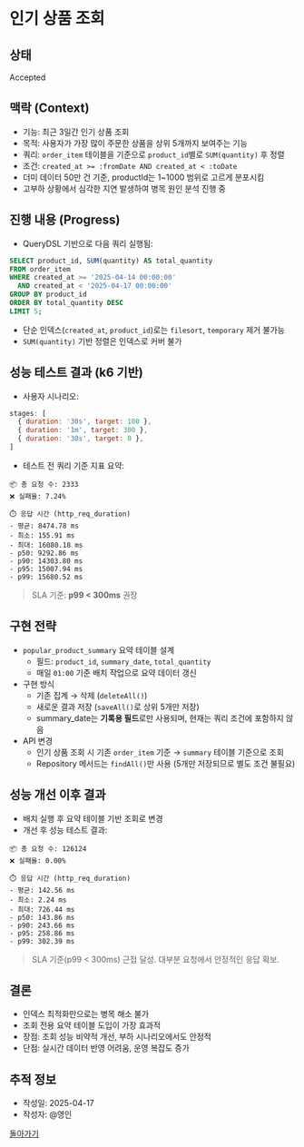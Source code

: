 # 인기 상품 조회

## 상태
Accepted

## 맥락 (Context)
- 기능: 최근 3일간 인기 상품 조회
- 목적: 사용자가 가장 많이 주문한 상품을 상위 5개까지 보여주는 기능
- 쿼리: `order_item` 테이블을 기준으로 `product_id`별로 `SUM(quantity)` 후 정렬
- 조건: `created_at >= :fromDate AND created_at < :toDate`
- 더미 데이터 50만 건 기준, productId는 1~1000 범위로 고르게 분포시킴
- 고부하 상황에서 심각한 지연 발생하여 병목 원인 분석 진행 중

## 진행 내용 (Progress)
- QueryDSL 기반으로 다음 쿼리 실행됨:

```sql
SELECT product_id, SUM(quantity) AS total_quantity  
FROM order_item  
WHERE created_at >= '2025-04-14 00:00:00'  
  AND created_at < '2025-04-17 00:00:00'  
GROUP BY product_id  
ORDER BY total_quantity DESC  
LIMIT 5;
```

- 단순 인덱스(`created_at`, `product_id`)로는 `filesort`, `temporary` 제거 불가능
- `SUM(quantity)` 기반 정렬은 인덱스로 커버 불가

## 성능 테스트 결과 (k6 기반)

- 사용자 시나리오:

```js
stages: [  
  { duration: '30s', target: 100 },  
  { duration: '1m', target: 300 },  
  { duration: '30s', target: 0 },    
]
```

- 테스트 전 쿼리 기준 지표 요약:

```text
📦 총 요청 수: 2333  
❌ 실패율: 7.24%

⏱️ 응답 시간 (http_req_duration)
- 평균: 8474.78 ms
- 최소: 155.91 ms
- 최대: 16080.18 ms
- p50: 9292.86 ms
- p90: 14303.80 ms
- p95: 15007.94 ms
- p99: 15680.52 ms
```

> SLA 기준: **p99 < 300ms** 권장

## 구현 전략
- `popular_product_summary` 요약 테이블 설계
  - 필드: `product_id`, `summary_date`, `total_quantity`
  - 매일 `01:00` 기준 배치 작업으로 요약 데이터 갱신
- 구현 방식
  - 기존 집계 → 삭제 (`deleteAll()`)
  - 새로운 결과 저장 (`saveAll()`로 상위 5개만 저장)
  - summary_date는 **기록용 필드**로만 사용되며, 현재는 쿼리 조건에 포함하지 않음
- API 변경
  - 인기 상품 조회 시 기존 `order_item` 기준 → `summary` 테이블 기준으로 조회
  - Repository 메서드는 `findAll()`만 사용 (5개만 저장되므로 별도 조건 불필요)

## 성능 개선 이후 결과

- 배치 실행 후 요약 테이블 기반 조회로 변경
- 개선 후 성능 테스트 결과:

```text
📦 총 요청 수: 126124
❌ 실패율: 0.00%

⏱️ 응답 시간 (http_req_duration)
- 평균: 142.56 ms
- 최소: 2.24 ms
- 최대: 726.44 ms
- p50: 143.86 ms
- p90: 243.66 ms
- p95: 258.86 ms
- p99: 302.39 ms
```

> SLA 기준(p99 < 300ms) 근접 달성. 대부분 요청에서 안정적인 응답 확보.

## 결론
- 인덱스 최적화만으로는 병목 해소 불가
- 조회 전용 요약 테이블 도입이 가장 효과적
- 장점: 조회 성능 비약적 개선, 부하 시나리오에서도 안정적
- 단점: 실시간 데이터 반영 어려움, 운영 복잡도 증가


## 추적 정보
- 작성일: 2025-04-17
- 작성자: @영인


[돌아가기](../../../README.md)